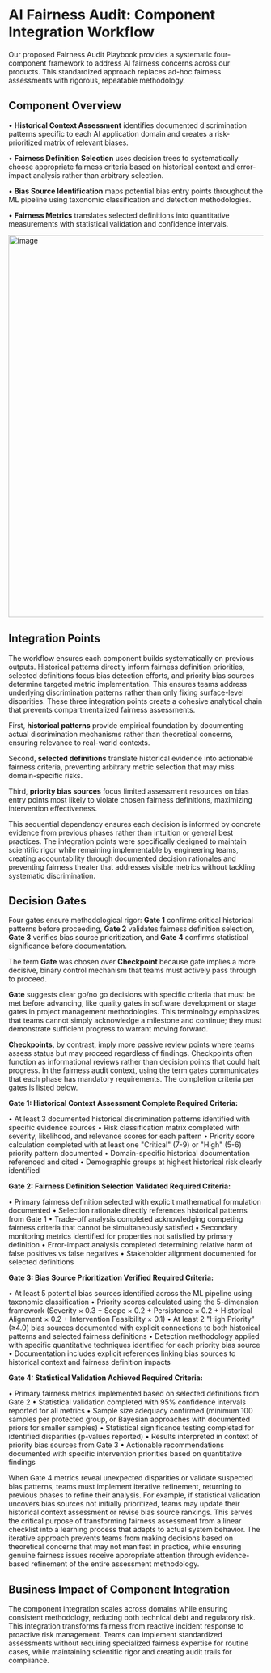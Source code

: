# AI Fairness Audit: Component Integration Workflow

Our proposed Fairness Audit Playbook provides a systematic four-component framework to address AI fairness concerns across our products. This standardized approach replaces ad-hoc fairness assessments with rigorous, repeatable methodology.

## Component Overview ##
•	**Historical Context Assessment** identifies documented discrimination patterns specific to each AI application domain and creates a risk-prioritized matrix of relevant biases. 

•	**Fairness Definition Selection** uses decision trees to systematically choose appropriate fairness criteria based on historical context and error-impact analysis rather than arbitrary selection. 

•	**Bias Source Identification** maps potential bias entry points throughout the ML pipeline using taxonomic classification and detection methodologies. 

•	**Fairness Metrics** translates selected definitions into quantitative measurements with statistical validation and confidence intervals.
<br/>

<img width="1911" height="756" alt="image" src="https://github.com/user-attachments/assets/5ae5c6f2-06cd-49e3-8b62-53f848e66fb5" />

## Integration Points ##

The workflow ensures each component builds systematically on previous outputs. Historical patterns directly inform fairness definition priorities, selected definitions focus bias detection efforts, and priority bias sources determine targeted metric implementation. This ensures teams address underlying discrimination patterns rather than only fixing surface-level disparities.
These three integration points create a cohesive analytical chain that prevents compartmentalized fairness assessments. 

First, **historical patterns** provide empirical foundation by documenting actual discrimination mechanisms rather than theoretical concerns, ensuring relevance to real-world contexts. 

Second, **selected definitions** translate historical evidence into actionable fairness criteria, preventing arbitrary metric selection that may miss domain-specific risks. 

Third, **priority bias sources** focus limited assessment resources on bias entry points most likely to violate chosen fairness definitions, maximizing intervention effectiveness. 

This sequential dependency ensures each decision is informed by concrete evidence from previous phases rather than intuition or general best practices. The integration points were specifically designed to maintain scientific rigor while remaining implementable by engineering teams, creating accountability through documented decision rationales and preventing fairness theater that addresses visible metrics without tackling systematic discrimination.

## Decision Gates ## 

Four gates ensure methodological rigor: **Gate 1** confirms critical historical patterns before proceeding, **Gate 2** validates fairness definition selection, **Gate 3** verifies bias source prioritization, and **Gate 4** confirms statistical significance before documentation.

The term **Gate** was chosen over **Checkpoint** because gate implies a more decisive, binary control mechanism that teams must actively pass through to proceed.

**Gate** suggests clear go/no go decisions with specific criteria that must be met before advancing, like quality gates in software development or stage gates in project management methodologies. This terminology emphasizes that teams cannot simply acknowledge a milestone and continue; they must demonstrate sufficient progress to warrant moving forward.

**Checkpoints,** by contrast, imply more passive review points where teams assess status but may proceed regardless of findings. Checkpoints often function as informational reviews rather than decision points that could halt progress.
In the fairness audit context, using the term gates communicates that each phase has mandatory requirements.  The completion criteria per gates is listed below.

**Gate 1: Historical Context Assessment Complete Required Criteria:**

•	At least 3 documented historical discrimination patterns identified with specific evidence sources
•	Risk classification matrix completed with severity, likelihood, and relevance scores for each pattern
•	Priority score calculation completed with at least one "Critical" (7-9) or "High" (5-6) priority pattern documented
•	Domain-specific historical documentation referenced and cited
•	Demographic groups at highest historical risk clearly identified

**Gate 2: Fairness Definition Selection Validated Required Criteria:**

•	Primary fairness definition selected with explicit mathematical formulation documented
•	Selection rationale directly references historical patterns from Gate 1
•	Trade-off analysis completed acknowledging competing fairness criteria that cannot be simultaneously satisfied
•	Secondary monitoring metrics identified for properties not satisfied by primary definition
•	Error-impact analysis completed determining relative harm of false positives vs false negatives
•	Stakeholder alignment documented for selected definitions

**Gate 3: Bias Source Prioritization Verified Required Criteria:**

•	At least 5 potential bias sources identified across the ML pipeline using taxonomic classification
•	Priority scores calculated using the 5-dimension framework (Severity × 0.3 + Scope × 0.2 + Persistence × 0.2 + Historical Alignment × 0.2 + Intervention Feasibility × 0.1)
•	At least 2 "High Priority" (≥4.0) bias sources documented with explicit connections to both historical patterns and selected fairness definitions
•	Detection methodology applied with specific quantitative techniques identified for each priority bias source
•	Documentation includes explicit references linking bias sources to historical context and fairness definition impacts

**Gate 4: Statistical Validation Achieved Required Criteria:**

•	Primary fairness metrics implemented based on selected definitions from Gate 2
•	Statistical validation completed with 95% confidence intervals reported for all metrics
•	Sample size adequacy confirmed (minimum 100 samples per protected group, or Bayesian approaches with documented priors for smaller samples)
•	Statistical significance testing completed for identified disparities (p-values reported)
•	Results interpreted in context of priority bias sources from Gate 3
•	Actionable recommendations documented with specific intervention priorities based on quantitative findings

When Gate 4 metrics reveal unexpected disparities or validate suspected bias patterns, teams must implement iterative refinement, returning to previous phases to refine their analysis. For example, if statistical validation uncovers bias sources not initially prioritized, teams may update their historical context assessment or revise bias source rankings. This serves the critical purpose of transforming fairness assessment from a linear checklist into a learning process that adapts to actual system behavior. The iterative approach prevents teams from making decisions based on theoretical concerns that may not manifest in practice, while ensuring genuine fairness issues receive appropriate attention through evidence-based refinement of the entire assessment methodology.

## Business Impact of Component Integration ##

The component integration scales across domains while ensuring consistent methodology, reducing both technical debt and regulatory risk.  This integration transforms fairness from reactive incident response to proactive risk management. Teams can implement standardized assessments without requiring specialized fairness expertise for routine cases, while maintaining scientific rigor and creating audit trails for compliance. 
